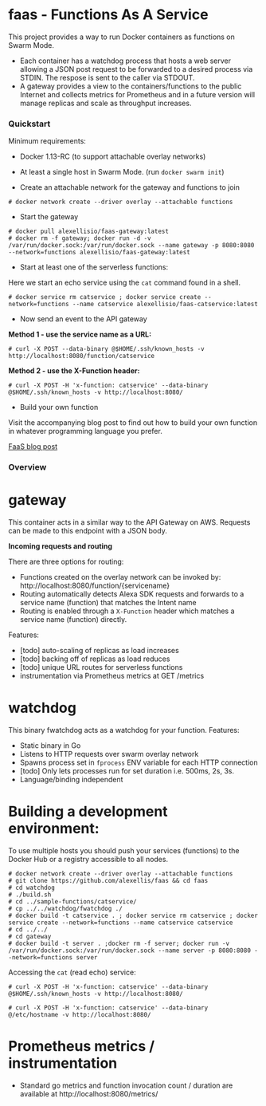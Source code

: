 # faas - Functions As A Service

This project provides a way to run Docker containers as functions on Swarm Mode. 

* Each container has a watchdog process that hosts a web server allowing a JSON post request to be forwarded to a desired process via STDIN. The respose is sent to the caller via STDOUT.
* A gateway provides a view to the containers/functions to the public Internet and collects metrics for Prometheus and in a future version will manage replicas and scale as throughput increases.

### Quickstart

Minimum requirements: 

* Docker 1.13-RC (to support attachable overlay networks)
* At least a single host in Swarm Mode. (run `docker swarm init`)

* Create an attachable network for the gateway and functions to join

```
# docker network create --driver overlay --attachable functions
```

* Start the gateway

```
# docker pull alexellisio/faas-gateway:latest
# docker rm -f gateway; docker run -d -v /var/run/docker.sock:/var/run/docker.sock --name gateway -p 8080:8080 --network=functions alexellisio/faas-gateway:latest
```

* Start at least one of the serverless functions:

Here we start an echo service using the `cat` command found in a shell.

```
# docker service rm catservice ; docker service create --network=functions --name catservice alexellisio/faas-catservice:latest
```

* Now send an event to the API gateway

**Method 1 - use the service name as a URL:**

```
# curl -X POST --data-binary @$HOME/.ssh/known_hosts -v http://localhost:8080/function/catservice
```

**Method 2 - use the X-Function header:**

```
# curl -X POST -H 'x-function: catservice' --data-binary @$HOME/.ssh/known_hosts -v http://localhost:8080/
```

* Build your own function

Visit the accompanying blog post to find out how to build your own function in whatever programming language you prefer.

[FaaS blog post](http://blog.alexellis.io/functions-as-a-service/)

### Overview

gateway
=======

This container acts in a similar way to the API Gateway on AWS. Requests can be made to this endpoint with a JSON body.

**Incoming requests and routing**

There are three options for routing:

* Functions created on the overlay network can be invoked by: http://localhost:8080/function/{servicename}
* Routing automatically detects Alexa SDK requests and forwards to a service name (function) that matches the Intent name
* Routing is enabled through a `X-Function` header which matches a service name (function) directly.

Features:

* [todo] auto-scaling of replicas as load increases
* [todo] backing off of replicas as load reduces
* [todo] unique URL routes for serverless functions
* instrumentation via Prometheus metrics at GET /metrics

watchdog
========

This binary fwatchdog acts as a watchdog for your function. Features:

* Static binary in Go
* Listens to HTTP requests over swarm overlay network
* Spawns process set in `fprocess` ENV variable for each HTTP connection
* [todo] Only lets processes run for set duration i.e. 500ms, 2s, 3s.
* Language/binding independent

Building a development environment:
===================================

To use multiple hosts you should push your services (functions) to the Docker Hub or a registry accessible to all nodes.

```
# docker network create --driver overlay --attachable functions
# git clone https://github.com/alexellis/faas && cd faas
# cd watchdog
# ./build.sh
# cd ../sample-functions/catservice/
# cp ../../watchdog/fwatchdog ./
# docker build -t catservice . ; docker service rm catservice ; docker service create --network=functions --name catservice catservice
# cd ../../
# cd gateway
# docker build -t server . ;docker rm -f server; docker run -v /var/run/docker.sock:/var/run/docker.sock --name server -p 8080:8080 --network=functions server
```

Accessing the `cat` (read echo) service:

```
# curl -X POST -H 'x-function: catservice' --data-binary @$HOME/.ssh/known_hosts -v http://localhost:8080/

# curl -X POST -H 'x-function: catservice' --data-binary @/etc/hostname -v http://localhost:8080/
```

Prometheus metrics / instrumentation
====================================

* Standard go metrics and function invocation count / duration are available at http://localhost:8080/metrics/

